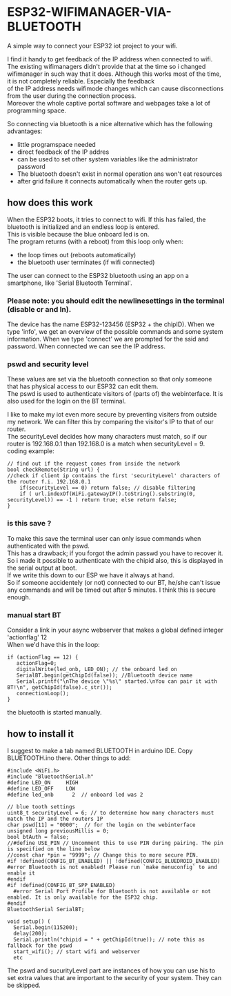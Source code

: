 # ESP32-WIFIMANAGER-VIA-BLUETOOTH
A simple way to connect your ESP32 iot project to your wifi.

I find it handy to get feedback of the IP address when connected to wifi. The existing wifimanagers didn't provide that at the time
so i changed wifimanager in such way that it does. Although this works most of the time, it is not completely reliable. Especially the feedback<br>
of the IP address needs wifimode changes which can cause disconnections from the user during the connection process.<br>
Moreover the whole captive portal software and webpages take a lot of programming space. 

So connecting via bluetooth is a nice alternative which has the following advantages:
- little programspace needed
- direct feedback of the IP addres
- can be used to set other system variables like the administrator password
- The bluetooth doesn't exist in normal operation ans won't eat resources
- after grid failure it connects automatically when the router gets up.
  
## how does this work ##
When the ESP32 boots, it tries to connect to wifi. If this has failed, the bluetooth is initialized and an endless loop is entered.<br>
This is visible because the blue onboard led is on.<br>
The program returns (with a reboot) from this loop only when:
- the loop times out (reboots automatically)
- the bluetooth user terminates (if wifi connected)

The user can connect to the ESP32 bluetooth using an app on a smartphone, like 'Serial Bluetooth Terminal'. 
### Please note: you should edit the newlinesettings in the terminal (disable cr and ln). <br>

The device has the name ESP32-123456 (ESP32 + the chipID). When we type 'info', we get an overview of the possible commands and some system information. When we type 'connect' we are prompted for the ssid and password. When connected we can see the IP address.

### pswd and security level ###
These values are set via the bluetooth connection so that only someone that has physical access to our ESP32 can edit them.<br>
The pswd is used to authenticate visitors of (parts of) the webinterface. It is also used for the login on the BT terminal.

I like to make my iot even more secure by preventing visiters from outside my network. We can filter this by comparing the visitor's IP to that of our router.<br>
The securityLevel decides how many characters must match, so if our router is 192.168.0.1 than 192.168.0 is a match when securityLevel = 9.<br>
coding example: <br>
```
// find out if the request comes from inside the network 
bool checkRemote(String url) { 
//check if client ip contains the first 'securityLevel' characters of the router f.i. 192.168.0.1 
    if(securityLevel == 0) return false; // disable filtering
    if ( url.indexOf(WiFi.gatewayIP().toString().substring(0, securityLevel)) == -1 ) return true; else return false;
} 
```
### is this save ? ###
To make this save the terminal user can only issue commands when authenticated with the pswd.<br>
This has a drawback; if you forgot the admin passwd you have to recover it. So i made it possible to authenticate with the chipid also, this is displayed in the serial output at boot.<br>
If we write this down to our ESP we have it always at hand.<br>
So if someone accidentely (or not) connected to our BT,  he/she can't issue any commands and will be timed out after 5 minutes. I think this is secure enough.  
### manual start BT ###
Consider a link in your async webserver that makes a global defined integer 'actionflag' 12<br>
When we'd have this in the loop:<br>
```
if (actionFlag == 12) { 
   actionFlag=0;
   digitalWrite(led_onb, LED_ON); // the onboard led on
   SerialBT.begin(getChipId(false)); //Bluetooth device name
   Serial.printf("\nThe device \"%s\" started.\nYou can pair it with BT!\n", getChipId(false).c_str());
   connectionLoop();
}
```
the bluetooth is started manually.
## how to install it ##
I suggest to make a tab named BLUETOOTH in arduino IDE. Copy BLUETOOTH.ino there.
Other things to add:
```
#include <WiFi.h>
#include "BluetoothSerial.h"
#define LED_ON     HIGH   
#define LED_OFF    LOW
#define led_onb      2  // onboard led was 2

// blue tooth settings 
uint8_t securityLevel = 6; // to determine how many characters must match the IP and the routers IP
char pswd[11] = "0000";  // for the login on the webinterface
unsigned long previousMillis = 0;
bool btAuth = false;
//#define USE_PIN // Uncomment this to use PIN during pairing. The pin is specified on the line below
//const char *pin = "9999"; // Change this to more secure PIN.
#if !defined(CONFIG_BT_ENABLED) || !defined(CONFIG_BLUEDROID_ENABLED)
#error Bluetooth is not enabled! Please run `make menuconfig` to and enable it
#endif
#if !defined(CONFIG_BT_SPP_ENABLED)
  #error Serial Port Profile for Bluetooth is not available or not enabled. It is only available for the ESP32 chip.
#endif
BluetoothSerial SerialBT;

void setup() (
  Serial.begin(115200);
  delay(200);
  Serial.println("chipid = " + getChipId(true)); // note this as fallback for the pswd
  start_wifi(); // start wifi and webserver
  etc
```
The pswd and sucurityLevel part are instances of how you can use his to set extra values that are important to the security of your system. They can be skipped.   
